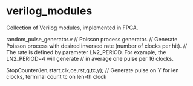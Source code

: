 # verilog_modules
Collection of Verilog modules, implemented in FPGA.

random_pulse_generator.v
// Poisson process generator. 
// Generate Poisson process with desired inversed rate (number of clocks per hit).
// The rate is defined by parameter LN2_PERIOD. For example, the LN2_PERIOD=4 will generate 
// in average one pulse per 16 clocks.

StopCounter(len,start,clk,ce,rst,q,tc,y);
// Generate pulse on Y for len clocks, terminal count tc on len-th clock

